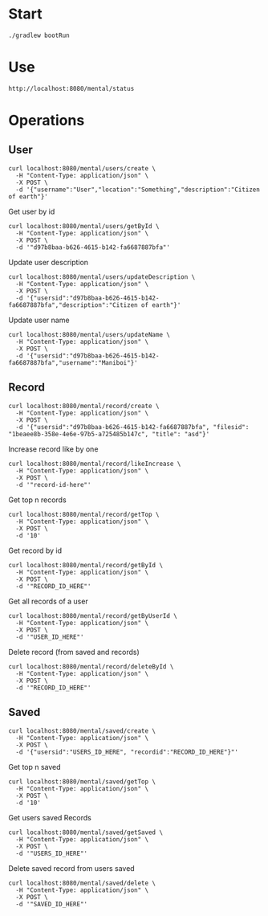 # Start

`./gradlew bootRun`

# Use

`http://localhost:8080/mental/status`

# Operations

## User

```
curl localhost:8080/mental/users/create \
  -H "Content-Type: application/json" \
  -X POST \
  -d '{"username":"User","location":"Something","description":"Citizen of earth"}'
```

Get user by id
```
curl localhost:8080/mental/users/getById \
  -H "Content-Type: application/json" \
  -X POST \
  -d '"d97b8baa-b626-4615-b142-fa6687887bfa"'
```

Update user description
```
curl localhost:8080/mental/users/updateDescription \
  -H "Content-Type: application/json" \
  -X POST \
  -d '{"usersid":"d97b8baa-b626-4615-b142-fa6687887bfa","description":"Citizen of earth"}'
```

Update user name
```
curl localhost:8080/mental/users/updateName \
  -H "Content-Type: application/json" \
  -X POST \
  -d '{"usersid":"d97b8baa-b626-4615-b142-fa6687887bfa","username":"Maniboi"}'
```

## Record

```
curl localhost:8080/mental/record/create \
  -H "Content-Type: application/json" \
  -X POST \
  -d '{"usersid":"d97b8baa-b626-4615-b142-fa6687887bfa", "filesid": "1beaee8b-358e-4e6e-97b5-a725485b147c", "title": "asd"}'
```

Increase record like by one
```
curl localhost:8080/mental/record/likeIncrease \
  -H "Content-Type: application/json" \
  -X POST \
  -d '"record-id-here"'
```

Get top n records
```
curl localhost:8080/mental/record/getTop \
  -H "Content-Type: application/json" \
  -X POST \
  -d '10'
```

Get record by id
```
curl localhost:8080/mental/record/getById \
  -H "Content-Type: application/json" \
  -X POST \
  -d '"RECORD_ID_HERE"'
```

Get all records of a user
```
curl localhost:8080/mental/record/getByUserId \
  -H "Content-Type: application/json" \
  -X POST \
  -d '"USER_ID_HERE"'
```

Delete record (from saved and records)
```
curl localhost:8080/mental/record/deleteById \
  -H "Content-Type: application/json" \
  -X POST \
  -d '"RECORD_ID_HERE"'
```

## Saved

```
curl localhost:8080/mental/saved/create \
  -H "Content-Type: application/json" \
  -X POST \
  -d '{"usersid":"USERS_ID_HERE", "recordid":"RECORD_ID_HERE"}"'
```

Get top n saved
```
curl localhost:8080/mental/saved/getTop \
  -H "Content-Type: application/json" \
  -X POST \
  -d '10'
```

Get users saved Records
```
curl localhost:8080/mental/saved/getSaved \
  -H "Content-Type: application/json" \
  -X POST \
  -d '"USERS_ID_HERE"'
```

Delete saved record from users saved
```
curl localhost:8080/mental/saved/delete \
  -H "Content-Type: application/json" \
  -X POST \
  -d '"SAVED_ID_HERE"'
```
